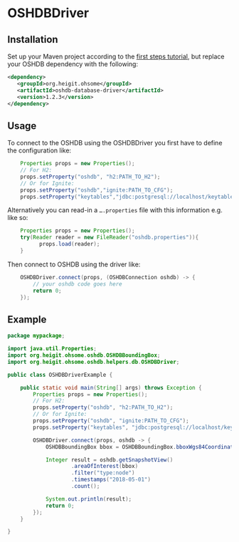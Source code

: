 # OSHDBDriver
## Installation

Set up your Maven project according to the [first steps tutorial](../../first-steps/README.md), but replace your OSHDB dependency with the following:

```xml
<dependency>
   <groupId>org.heigit.ohsome</groupId>
   <artifactId>oshdb-database-driver</artifactId>
   <version>1.2.3</version>
</dependency>
```

## Usage

To connect to the OSHDB using the OSHDBDriver you first have to define the configuration like:

```java
    Properties props = new Properties();
    // For H2:
    props.setProperty("oshdb", "h2:PATH_TO_H2");
    // Or for Ignite:
    props.setProperty("oshdb","ignite:PATH_TO_CFG");
    props.setProperty("keytables","jdbc:postgresql://localhost/keytables-${prefix}?user=ohsome&password=secret");
```

Alternatively you can read-in a `….properties` file with this information e.g. like so:

```java
    Properties props = new Properties();
    try(Reader reader = new FileReader("oshdb.properties")){
          props.load(reader);
    }
```

Then connect to OSHDB using the driver like:

```java
    OSHDBDriver.connect(props, (OSHDBConnection oshdb) -> {
        // your oshdb code goes here
        return 0;
    });
```

## Example

```java
package mypackage;

import java.util.Properties;
import org.heigit.ohsome.oshdb.OSHDBBoundingBox;
import org.heigit.ohsome.oshdb.helpers.db.OSHDBDriver;

public class OSHDBDriverExample {

    public static void main(String[] args) throws Exception {
        Properties props = new Properties();
        // For H2:
        props.setProperty("oshdb", "h2:PATH_TO_H2");
        // Or for Ignite:
        props.setProperty("oshdb", "ignite:PATH_TO_CFG");
        props.setProperty("keytables", "jdbc:postgresql://localhost/keytables-global?user=ohsome&password=secret");

        OSHDBDriver.connect(props, oshdb -> {
            OSHDBBoundingBox bbox = OSHDBBoundingBox.bboxWgs84Coordinates(8.651133, 49.387611, 8.6561, 49.390513);

            Integer result = oshdb.getSnapshotView()
                    .areaOfInterest(bbox)
                    .filter("type:node")
                    .timestamps("2018-05-01")
                    .count();

            System.out.println(result);
            return 0;
        });
    }

}
```
